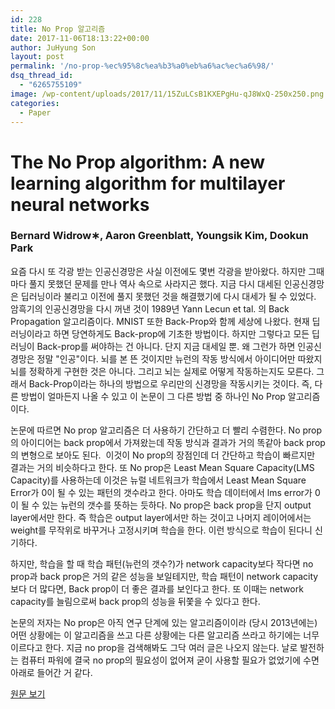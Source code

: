 ```yaml
---
id: 228
title: No Prop 알고리즘
date: 2017-11-06T18:13:22+00:00
author: JuHyung Son
layout: post
permalink: '/no-prop-%ec%95%8c%ea%b3%a0%eb%a6%ac%ec%a6%98/'
dsq_thread_id:
  - "6265755109"
image: /wp-content/uploads/2017/11/15ZuLCsB1KXEPgHu-qJ8WxQ-250x250.png
categories:
  - Paper
---
```

<h1>The No Prop algorithm: A new learning algorithm for multilayer neural networks</h1>
<h3>Bernard Widrow∗, Aaron Greenblatt, Youngsik Kim, Dookun Park</h3>
요즘 다시 또 각광 받는 인공신경망은 사실 이전에도 몇번 각광을 받아왔다. 하지만 그때마다 풀지 못했던 문제를 만나 역사 속으로 사라지곤 했다. 지금 다시 대세된 인공신경망은 딥러닝이라 불리고 이전에 풀지 못했던 것을 해결했기에 다시 대세가 될 수 있었다. 암흑기의 인공신경망을 다시 꺼낸 것이 1989년 Yann Lecun et tal. 의 Back Propagation 알고리즘이다. MNIST 또한 Back-Prop와 함께 세상에 나왔다. 현재 딥러닝이라고 하면 당연하게도 Back-prop에 기초한 방법이다. 하지만 그렇다고 모든 딥러닝이 Back-prop를 써야하는 건 아니다. 단지 지금 대세일 뿐. 왜 그런가 하면 인공신경망은 정말 "인공"이다. 뇌를 본 뜬 것이지만 뉴런의 작동 방식에서 아이디어만 따왔지 뇌를 정확하게 구현한 것은 아니다. 그리고 뇌는 실제로 어떻게 작동하는지도 모른다. 그래서 Back-Prop이라는 하나의 방법으로 우리만의 신경망을 작동시키는 것이다. 즉, 다른 방법이 얼마든지 나올 수 있고 이 논문이 그 다른 방법 중 하나인 No Prop 알고리즘이다.

논문에 따르면 No prop 알고리즘은 더 사용하기 간단하고 더 빨리 수렴한다. No prop의 아이디어는 back prop에서 가져왔는데 작동 방식과 결과가 거의 똑같아 back prop의 변형으로 보아도 된다.  이것이 No prop의 장점인데 더 간단하고 학습이 빠르지만 결과는 거의 비슷하다고 한다. 또 No prop은 Least Mean Square Capacity(LMS Capacity)를 사용하는데 이것은 뉴럴 네트워크가 학습에서 Least Mean Square Error가 0이 될 수 있는 패턴의 갯수라고 한다. 아마도 학습 데이터에서 lms error가 0이 될 수 있는 뉴런의 갯수를 뜻하는 듯하다. No prop은 back prop을 단지 output layer에서만 한다. 즉 학습은 output layer에서만 하는 것이고 나머지 레이어에서는 weight를 무작위로 바꾸거나 고정시키며 학습을 한다. 이런 방식으로 학습이 된다니 신기하다.

하지만, 학습을 할 때 학습 패턴(뉴런의 갯수?)가 network capacity보다 작다면 no prop과 back prop은 거의 같은 성능을 보일테지만, 학습 패턴이 network capacity 보다 더 많다면, Back prop이 더 좋은 결과를 보인다고 한다. 또 이때는 network capacity를 늘림으로써 back prop의 성능을 뒤쫓을 수 있다고 한다.

논문의 저자는 No prop은 아직 연구 단계에 있는 알고리즘이이라 (당시 2013년에는) 어떤 상황에는 이 알고리즘을 쓰고 다른 상황에는 다른 알고리즘 쓰라고 하기에는 너무 이르다고 한다. 지금 no prop을 검색해봐도 그닥 여러 글은 나오지 않는다. 날로 발전하는 컴퓨터 파워에 결국 no prop의 필요성이 없어져 굳이 사용할 필요가 없었기에 수면 아래로 들어간 거 같다.

<a href="https://www.ncbi.nlm.nih.gov/pubmed/23140797">원문 보기</a>
